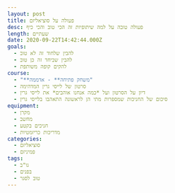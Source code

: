 ```yaml
---
layout: post
title: פעולה על סוציאליזם
desc: פעולה טובה על למה שיתופיות זה הכי טוב והכי כיף
length: שעתיים
date: 2020-09-22T14:42:44.000Z
goals:
  - להבין שלחוד זה לא טוב
  - להבין שביחד זה כן טוב
  - להקים קופה משותפת
course:
  - "**משחק פתיחה** - אדממה"
  - סרטון של לייסי גרין המדהימה
  - דיון על הסרטון ועל *כמה אנחנו אוהבים* את לייסי גרין
  - סיכום של החניכות שמספרות מתי הן לראשונה התאהבו בלייסי גרין
equipment:
  - מקרן
  - מחשב
  - חניכים בקטע
  - מדריכות כריזמטיות
categories:
  - סוציאליזם
  - פמיניזם
tags:
  - גו"ב
  - בפנים
  - טוב לסגר
---
```

